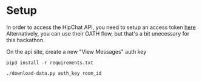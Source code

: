 # Setup
In order to access the HipChat API, you need to setup an access token [here](https://edx.hipchat.com/account/api)
Alternatively, you can use their OATH flow, but that's a bit unecessary for this hackathon.

On the api site, create a new "View Messages" auth key

`pip3 install -r requirements.txt`

`./download-data.py auth_key room_id`

